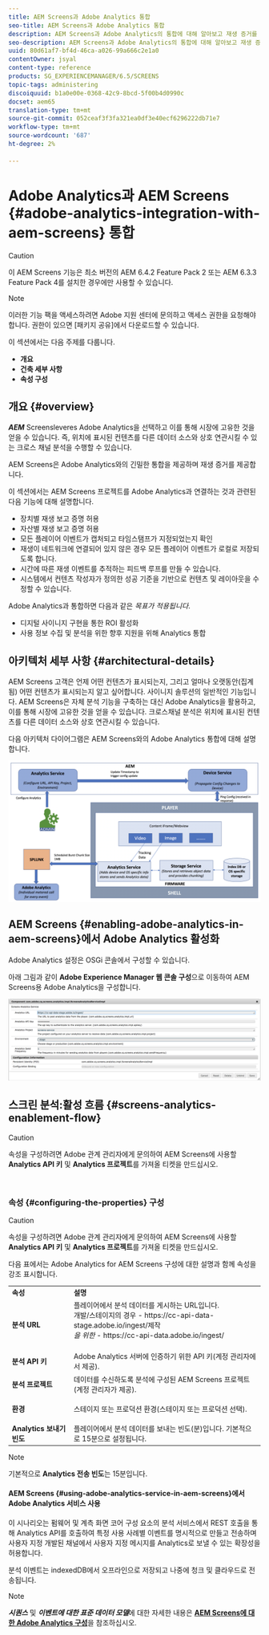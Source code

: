 ```yaml
---
title: AEM Screens과 Adobe Analytics 통합
seo-title: AEM Screens과 Adobe Analytics 통합
description: AEM Screens과 Adobe Analytics의 통합에 대해 알아보고 재생 증거를 제공하려면 이 페이지를 따르십시오.
seo-description: AEM Screens과 Adobe Analytics의 통합에 대해 알아보고 재생 증거를 제공하려면 이 페이지를 따르십시오.
uuid: 80d61af7-bf4d-46ca-a026-99a666c2e1a0
contentOwner: jsyal
content-type: reference
products: SG_EXPERIENCEMANAGER/6.5/SCREENS
topic-tags: administering
discoiquuid: b1a0e00e-0368-42c9-8bcd-5f00b4d0990c
docset: aem65
translation-type: tm+mt
source-git-commit: 052ceaf3f3fa321ea0df3e40ecf6296222db71e7
workflow-type: tm+mt
source-wordcount: '687'
ht-degree: 2%

---
```



# Adobe Analytics과 AEM Screens {#adobe-analytics-integration-with-aem-screens} 통합

>[!CAUTION]
>
>이 AEM Screens 기능은 최소 버전의 AEM 6.4.2 Feature Pack 2 또는 AEM 6.3.3 Feature Pack 4를 설치한 경우에만 사용할 수 있습니다.

>[!NOTE]
>
>이러한 기능 팩을 액세스하려면 Adobe 지원 센터에 문의하고 액세스 권한을 요청해야 합니다. 권한이 있으면 [패키지 공유]에서 다운로드할 수 있습니다.

이 섹션에서는 다음 주제를 다룹니다.

* **개요**
* **건축 세부 사항**
* **속성 구성**

## 개요 {#overview}

***AEM*** Screensleveres Adobe Analytics을 선택하고 이를 통해 시장에 고유한 것을 얻을 수 있습니다. 즉, 위치에 표시된 컨텐츠를 다른 데이터 소스와 상호 연관시킬 수 있는 크로스 채널 분석을 수행할 수 있습니다.

AEM Screens은 Adobe Analytics와의 긴밀한 통합을 제공하며 재생 증거를 제공합니다.

이 섹션에서는 AEM Screens 프로젝트를 Adobe Analytics과 연결하는 것과 관련된 다음 기능에 대해 설명합니다.

* 장치별 재생 보고 증명 허용
* 자산별 재생 보고 증명 허용
* 모든 플레이어 이벤트가 캡처되고 타임스탬프가 지정되었는지 확인
* 재생이 네트워크에 연결되어 있지 않은 경우 모든 플레이어 이벤트가 로컬로 저장되도록 합니다.
* 시간에 따른 재생 이벤트를 추적하는 피드백 루프를 만들 수 있습니다.
* 시스템에서 컨텐츠 작성자가 정의한 성공 기준을 기반으로 컨텐츠 및 레이아웃을 수정할 수 있습니다.

Adobe Analytics과 통합하면 다음과 같은 *목표가 적용됩니다*.

* 디지털 사이니지 구현을 통한 ROI 활성화
* 사용 정보 수집 및 분석을 위한 향후 지원을 위해 Analytics 통합

## 아키텍처 세부 사항 {#architectural-details}

AEM Screens 고객은 언제 어떤 컨텐츠가 표시되는지, 그리고 얼마나 오랫동안(집계됨) 어떤 컨텐츠가 표시되는지 알고 싶어합니다. 사이니지 솔루션의 일반적인 기능입니다. AEM Screens은 자체 분석 기능을 구축하는 대신 Adobe Analytics을 활용하고, 이를 통해 시장에 고유한 것을 얻을 수 있습니다. 크로스채널 분석은 위치에 표시된 컨텐츠를 다른 데이터 소스와 상호 연관시킬 수 있습니다.

다음 아키텍처 다이어그램은 AEM Screens와의 Adobe Analytics 통합에 대해 설명합니다.

![screen_shot_2018-09-12at85611am](assets/screen_shot_2018-09-12at85611am.png)

## AEM Screens {#enabling-adobe-analytics-in-aem-screens}에서 Adobe Analytics 활성화

Adobe Analytics 설정은 OSGi 콘솔에서 구성할 수 있습니다.

아래 그림과 같이 **Adobe Experience Manager 웹 콘솔 구성**&#x200B;으로 이동하여 AEM Screens용 Adobe Analytics을 구성합니다.

![screen_shot_2018-09-04at25550pm](assets/screen_shot_2018-09-04at25550pm.png)

## 스크린 분석:활성 흐름 {#screens-analytics-enablement-flow}

>[!CAUTION]
>
>속성을 구성하려면 Adobe 관계 관리자에게 문의하여 AEM Screens에 사용할 **Analytics API 키** 및 **Analytics 프로젝트**&#x200B;를 가져올 티켓을 만드십시오.

![]()

### 속성 {#configuring-the-properties} 구성

>[!CAUTION]
>
>속성을 구성하려면 Adobe 관계 관리자에게 문의하여 AEM Screens에 사용할 **Analytics API 키** 및 **Analytics 프로젝트**&#x200B;를 가져올 티켓을 만드십시오.

다음 표에서는 Adobe Analytics for AEM Screens 구성에 대한 설명과 함께 속성을 강조 표시합니다.

<table>
 <tbody>
  <tr>
   <td><strong>속성</strong></td>
   <td><strong>설명</strong></td>
  </tr>
  <tr>
   <td><strong>분석 URL</strong></td>
   <td>플레이어에서 분석 데이터를 게시하는 URL입니다. <br>
   개발/스테이지의 경우</em>  - https://cc-api-data-stage.adobe.io/ingest/제작<br /> <em>을 위한</em>  - https://cc-api-data.adobe.io/ingest/</em><br /> <br /></td>
  </tr>
  <tr>
   <td><strong>분석 API 키</strong></td>
   <td>Adobe Analytics 서버에 인증하기 위한 API 키(계정 관리자에서 제공).</td>
  </tr>
  <tr>
   <td><strong>분석 프로젝트</strong></td>
   <td>데이터를 수신하도록 분석에 구성된 AEM Screens 프로젝트(계정 관리자가 제공).</td>
  </tr>
  <tr>
   <td><strong>환경</strong></td>
   <td><p>스테이지 또는 프로덕션 환경(스테이지 또는 프로덕션 선택).</p></td>
  </tr>
  <tr>
   <td><strong>Analytics 보내기 빈도</strong></td>
   <td>플레이어에서 분석 데이터를 보내는 빈도(분)입니다. 기본적으로 15분으로 설정됩니다.</td>
  </tr>
 </tbody>
</table>

>[!NOTE]
>
>기본적으로 **Analytics 전송 빈도**&#x200B;는 15분입니다.

#### AEM Screens {#using-adobe-analytics-service-in-aem-screens}에서 Adobe Analytics 서비스 사용

이 시나리오는 펌웨어 및 계측 화면 코어 구성 요소의 분석 서비스에서 REST 호출을 통해 Analytics API를 호출하여 특정 사용 사례별 이벤트를 명시적으로 만들고 전송하며 사용자 지정 개발된 채널에서 사용자 지정 메시지를 Analytics로 보낼 수 있는 확장성을 허용합니다.

분석 이벤트는 indexedDB에서 오프라인으로 저장되고 나중에 청크 및 클라우드로 전송됩니다.

>[!NOTE]
>
>***시퀀스*** 및 ***이벤트에 대한 표준 데이터 모델***&#x200B;에 대한 자세한 내용은 **[AEM Screens에 대한 Adobe Analytics 구성](configuring-adobe-analytics-aem-screens.md)**&#x200B;을 참조하십시오.

